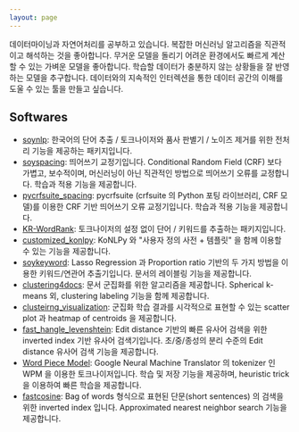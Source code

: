 ```yaml
---
layout: page
---
```


데이터마이닝과 자연어처리를 공부하고 있습니다. 복잡한 머신러닝 알고리즘을 직관적이고 해석하는 것을 좋아합니다. 무거운 모델을 돌리기 어려운 환경에서도 빠르게 계산할 수 있는 가벼운 모델을 좋아합니다. 학습할 데이터가 충분하지 않는 상황들을 잘 반영하는 모델을 추구합니다. 데이터와의 지속적인 인터렉션을 통한 데이터 공간의 이해를 도울 수 있는 툴을 만들고 싶습니다. 

## Softwares

- [soynlp][soynlp]: 한국어의 단어 추출 / 토크나이저와 품사 판별기 / 노이즈 제거를 위한 전처리 기능을 제공하는 패키지입니다. 
- [soyspacing][soyspacing]: 띄어쓰기 교정기입니다. Conditional Random Field (CRF) 보다 가볍고, 보수적이며, 머신러닝이 아닌 직관적인 방법으로 띄어쓰기 오류를 교정합니다. 학습과 적용 기능을 제공합니다. 
- [pycrfsuite_spacing][pycrfsuite_spacing]: pycrfsuite (crfsuite 의 Python 포팅 라이브러리, CRF 모델)를 이용한 CRF 기반 띄어쓰기 오류 교정기입니다. 학습과 적용 기능을 제공합니다. 
- [KR-WordRank][kr-wordrank]: 토크나이저의 설정 없이 단어 / 키워드를 추출하는 패키지입니다. 
- [customized_konlpy][ckonlpy]: KoNLPy 와 "사용자 정의 사전 + 템플릿" 을 함께 이용할 수 있는 기능을 제공합니다.
- [soykeyword][soykeyword]: Lasso Regression 과 Proportion ratio 기반의 두 가지 방법을 이용한 키워드/연관어 추출기입니다. 문서의 레이블링 기능을 제공합니다.
- [clustering4docs][clustering4docs]: 문서 군집화를 위한 알고리즘을 제공합니다. Spherical k-means 외, clustering labeling 기능을 함께 제공합니다.
- [clusteirng_visualization][clustering_visualization]: 군집화 학습 결과를 시각적으로 표현할 수 있는 scatter plot 과 heatmap of centroids 을 제공합니다. 
- [fast_hangle_levenshtein][fast_editdistance]: Edit distance 기반의 빠른 유사어 검색을 위한 inverted index 기반 유사어 검색기입니다. 초/중/종성의 분리 수준의 Edit distance 유사어 검색 기능을 제공합니다.
- [Word Piece Model][wpm]: Google Neural Machine Translator 의 tokenizer 인 WPM 을 이용한 토크나이저입니다. 학습 및 저장 기능을 제공하며, heuristic trick 을 이용하여 빠른 학습을 제공합니다.
- [fastcosine][fastcosine]: Bag of words 형식으로 표현된 단문(short sentences) 의 검색을 위한 inverted index 입니다. Approximated nearest neighbor search 기능을 제공합니다.   

[soynlp]: https://github.com/lovit/soynlp
[soyspacing]: https://github.com/lovit/soyspacing
[pycrfsuite_spacing]: https://github.com/lovit/pycrfsuite_spacing
[kr-wordrank]: https://github.com/lovit/kr-wordrank
[ckonlpy]: https://github.com/lovit/customized_konlpy
[soykeyword]: https://github.com/lovit/soykeyword
[clustering4docs]: https://github.com/lovit/clustering4docs
[clustering_visualization]: https://github.com/lovit/clustering_visualization
[wpm]: https://github.com/lovit/WordPieceModel
[fast_editdistance]: https://github.com/lovit/inverted_index_for_hangle_editdistance/
[fastcosine]: https://github.com/lovit/fastcosine/
